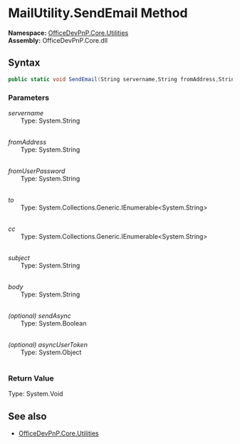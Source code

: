 # MailUtility.SendEmail Method  
**Namespace:** [OfficeDevPnP.Core.Utilities](OfficeDevPnP.Core.Utilities.md)  
**Assembly:** OfficeDevPnP.Core.dll  
## Syntax
```C#
public static void SendEmail(String servername,String fromAddress,String fromUserPassword,IEnumerable<String> to,IEnumerable<String> cc,String subject,String body,Boolean sendAsync,Object asyncUserToken)
```
### Parameters
*servername*  
&emsp;&emsp;Type: System.String  
&emsp;&emsp;  
  
*fromAddress*  
&emsp;&emsp;Type: System.String  
&emsp;&emsp;  
  
*fromUserPassword*  
&emsp;&emsp;Type: System.String  
&emsp;&emsp;  
  
*to*  
&emsp;&emsp;Type: System.Collections.Generic.IEnumerable<System.String>  
&emsp;&emsp;  
  
*cc*  
&emsp;&emsp;Type: System.Collections.Generic.IEnumerable<System.String>  
&emsp;&emsp;  
  
*subject*  
&emsp;&emsp;Type: System.String  
&emsp;&emsp;  
  
*body*  
&emsp;&emsp;Type: System.String  
&emsp;&emsp;  
  
*(optional) sendAsync*  
&emsp;&emsp;Type: System.Boolean  
&emsp;&emsp;  
  
*(optional) asyncUserToken*  
&emsp;&emsp;Type: System.Object  
&emsp;&emsp;  
  
### Return Value
Type: System.Void  

## See also
- [OfficeDevPnP.Core.Utilities](OfficeDevPnP.Core.Utilities.md)
